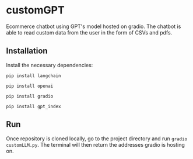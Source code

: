 # customGPT
Ecommerce chatbot using GPT's model hosted on gradio. The chatbot is able to read custom data from the user in the form of CSVs and pdfs. 

## Installation
Install the necessary dependencies:

```pip install langchain```

```pip install openai```

```pip install gradio```

```pip install gpt_index```

## Run
Once repository is cloned locally, go to the project directory and run ```gradio customLLM.py```. The terminal will then return the addresses gradio is hosting on.
